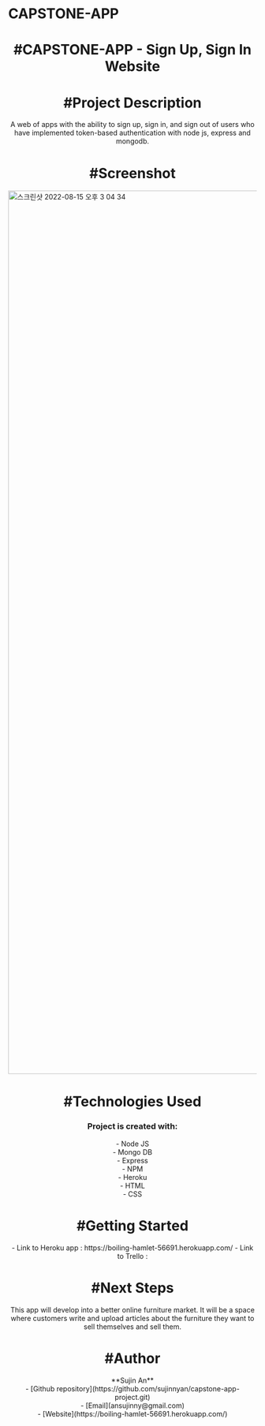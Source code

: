 # CAPSTONE-APP

<h1 align="center">#CAPSTONE-APP - Sign Up, Sign In Website</h1>


<h1 align="center">#Project Description</h1>
<p align="center">A web of apps with the ability to sign up, sign in, and sign out of users who have implemented token-based authentication with node js, express and mongodb.</p>

<h1 align="center">#Screenshot</h1>
<img width="1792" alt="스크린샷 2022-08-15 오후 3 04 34" src="https://user-images.githubusercontent.com/97710314/184700018-2e72bc4c-611a-441f-a1a2-16354c3f5f39.png">


<h1 align="center">#Technologies Used</h1>
<h3 align="center">Project is created with:</h3>
<p align="center">
- Node JS<br>
- Mongo DB<br>
- Express<br>
- NPM<br>
- Heroku<br>
- HTML<br>
- CSS<br>
</p>

<h1 align="center">#Getting Started</h1>
<p align="center"> 
  - Link to Heroku app : https://boiling-hamlet-56691.herokuapp.com/
  - Link to Trello :
</p>


<h1 align="center">#Next Steps</h1>
<p align="center">This app will develop into a better online furniture market. It will be a space where customers write and upload articles about the furniture they want to sell themselves and sell them.</p>


<h1 align="center">#Author</h1>
<p align="center">
**Sujin An**<br>
- [Github repository](https://github.com/sujinnyan/capstone-app-project.git)<br>
- [Email](ansujinny@gmail.com)<br>
- [Website](https://boiling-hamlet-56691.herokuapp.com/)
</p>

